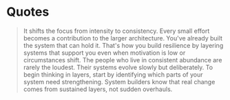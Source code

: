 # Quotes

> It shifts the focus from intensity to consistency. Every small effort becomes a contribution to the larger architecture. You've already built the system that can hold it. That's how you build resilience by layering systems that support you even when motivation is low or circumstances shift. The people who live in consistent abundance are rarely the loudest. Their systems evolve slowly but deliberately. To begin thinking in layers, start by identifying which parts of your system need strengthening. System builders know that real change comes from sustained layers, not sudden overhauls.
